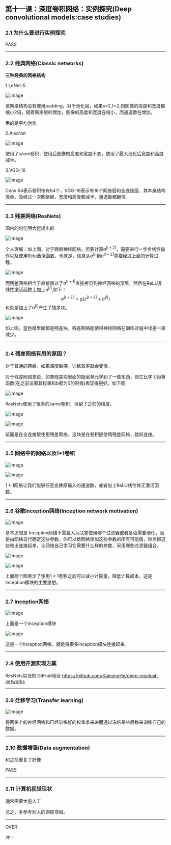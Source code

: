 ## 第十一课：深度卷积网络：实例探究(Deep convolutional models:case studies)

### 2.1 为什么要进行实例探究

PASS

***

### 2.2 经典网络(Classic networks)

**三种经典的网络结构**

1.LeNet-5

![image](https://cdn.jsdelivr.net/gh/JLUVicent/image-saving@master/20210731/image.4ft63hukbze0.png)

该网络结构没有使用padding，对于池化层，如果s=2,f=2,则图像的高度和宽度都缩小2倍，随着网络层的增加，图像的高度和宽度在缩小，而通道数在增加。

用的是平均池化

2.AlexNet

![image](https://cdn.jsdelivr.net/gh/JLUVicent/image-saving@master/20210731/image.17lq92dir4cg.png)

使用了same卷积，使用后图像的高度和宽度不变，使用了最大池化后宽度和高度减半。

3.VGG-16

![image](https://cdn.jsdelivr.net/gh/JLUVicent/image-saving@master/20210731/image.280z2rt7chhc.png)

Conv 64表示卷积核有64个，VGG-16表示有16个网络层和全连接层。其本身结构简单，没经过一次网络层，宽度和高度都减半，通道数都翻倍。

***

### 2.3 残差网络(ResNets)

国内的何恺明大佬提出的

![image](https://cdn.jsdelivr.net/gh/JLUVicent/image-saving@master/20210731/image.6ouglaua0k00.png)

个人理解：如上图，对于两层神经网络，若要计算$a^{[l+2]}$，需要进行一步步线性操作以及使用Relu激活函数，也就是，信息从$a^{[l]}$到$a^{[l+2]}$​需要经过上面的计算过程。​

![image](https://cdn.jsdelivr.net/gh/JLUVicent/image-saving@master/20210731/image.8gd9bdx6vf4.png)

而残差网络相当于直接跳过了$a^{[l+1]}$直接拷贝到神经网络的深层，然后在ReLU非线性激活函数上加上$a^{[l]}$,如下：
$$
a^{[l+2]}=g(z^{[l+2]}+a^{[l]})
$$
也就是加上了$a^{[l]}$产生了残差块。

![image](https://cdn.jsdelivr.net/gh/JLUVicent/image-saving@master/20210731/image.7hlz7rv6m8k.png)

如上图，蓝色框里面都是残差块，残差网络能使得神经网络在训练过程中误差一直减少。

***

### 2.4 残差网络有用的原因？

对于普通的网络，如果深度越深，训练效率就会变慢。

对于残差网络来说，如果残差块里面的隐层单元学到了一些东西，则它比学习恒等函数(在之前设置其权重和b都为0的时候)表现得更好。如下图

![image](https://cdn.jsdelivr.net/gh/JLUVicent/image-saving@master/20210731/image.4jsmqbg3ca60.png)

ResNets使用了很多的same卷积，保留了之前的维度。

![image](https://cdn.jsdelivr.net/gh/JLUVicent/image-saving@master/20210731/image.1d2gkjnvnav4.png)

![image](https://cdn.jsdelivr.net/gh/JLUVicent/image-saving@master/20210731/image.6nl2he2tepc0.png)

前面是在全连接层使用残差网络，这块是在卷积层使用残差网络，跳跃连接。

***

### 2.5 网络中的网络以及1*1卷积

![image](https://cdn.jsdelivr.net/gh/JLUVicent/image-saving@master/20210731/image.35n3hodorp60.png)

![image](https://cdn.jsdelivr.net/gh/JLUVicent/image-saving@master/20210731/image.rinuhclg7b4.png)

$1*1$网络让我们能够任意变换原输入的通道数，或者加上ReLU线性修正激活函数。

***

### 2.6 谷歌Inception网络(Inception network motivation)

![image](https://cdn.jsdelivr.net/gh/JLUVicent/image-saving@master/20210731/image.640no3sdbqw0.png)

基本思想是 Inception网络不需要人为决定使用哪个过滤器或者是否需要池化，而是由网络自行确定这些参数，你可以给网络添加这些参数的所有可能值，然后把这些输出连接起来，让网络自己学习它需要什么样的参数，采用哪些过滤器组合。

![image](https://cdn.jsdelivr.net/gh/JLUVicent/image-saving@master/20210731/image.7dyup6bxxzo0.png)

![image](https://cdn.jsdelivr.net/gh/JLUVicent/image-saving@master/20210731/image.3wubkno5jkm0.png)

上面两个图表示了使用$1*1$​卷积之后可以减小计算量，降低计算成本。这是Inception模块的主要思想。

***

### 2.7 Inception网络

![image](https://cdn.jsdelivr.net/gh/JLUVicent/image-saving@master/20210731/image.3ozj6ltb0iy0.png)

上面是一个Inception模块

![image](https://cdn.jsdelivr.net/gh/JLUVicent/image-saving@master/20210731/image.5speru3dz400.png)

这是一个Inception网络，就是将很多Inception模块连接起来。

***

### 2.8 使用开源实现方案

ResNets实现的 GitHub地址 https://github.com/KaimingHe/deep-residual-networks

***

### 2.9 迁移学习(Transfer learning)

![image](https://cdn.jsdelivr.net/gh/JLUVicent/image-saving@master/20210731/image.6vmujpfqxp40.png)

将网络上的神经网络和已经训练好的权重拿来进而通过冻结某些层数来训练自己的数据。

***

### 2.10 数据增强(Data augmentation)

和之前重复了好像

PASS

***

### 2.11 计算机视觉现状

通常需要大量人工

总之，多参考别人的训练项目。

***

OVER

冲！

